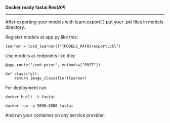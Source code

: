 **Docker ready fastai RestAPI**  
****  
  
After exporting your models with learn.export( ) put your .pkl files in models directory.  
  
Register models at app.py like this:  
  
`learner = load_learner(f"{MODELS_PATH}/export.pkl")`  
  
Use models at endpoints like this:  

    @app.route("/end-point", methods=["POST"])

    def classify():
	    return image_classifier(learner)

  
For deployment run
  
`docker built -t fastai .`  
  
`docker run -p 5000:5000 fastai`

And run your container on any service provider.
